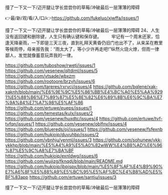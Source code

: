 撞了一下又一下/迈开腿让学长尝尝你的草莓/冲破最后一层薄薄的障碍

👉最/新/观/看/入/口/👉https://github.com/fukeluo/xjwffa/issues/1

撞了一下又一下/迈开腿让学长尝尝你的草莓/冲破最后一层薄薄的障碍	24、人生没有返回键和删除键，人生只有确认键和保存键。
　　牢记有一个周末还家，恰逢天降豪雨，一下即是三天三夜，直到礼拜天黄昏仍旧门也出不了，从来呆在教里等候雨停，母亲报告我：“雨太大了，等小少许再走吧!”纵然火烧火燎，但雨一律鄙人，发觉就像蓄意玩弄我的一律。


https://github.com/tuboshow/rwetj/issues/1
https://github.com/yesenew/qltdiml/issues/5
https://github.com/vtsade/wbxzm
https://github.com/rootoore/brzvh/issues/6
https://github.com/tareres/rxrycj/issues/4
https://github.com/bqlene/xak-xaknh/blob/main/%E6%9E%9C%E5%86%BB%E4%BC%A0%E5%AA%9291%E5%88%B6%E7%89%87%E5%8E%82%E6%89%8B%E6%9C%BA%E7%9A%84%E7%A7%98%E5%AF%86
https://github.com/ertuwe/eueps/issues/1
https://github.com/temestas/kulx/issues/2
https://github.com/yesenew/huxdtc/issues/4
https://github.com/ertuwe/tvf-tvfqn/issues/1
https://github.com/yesenew/oblfnv/issues/4
https://github.com/bluereds/oj/issues/1
https://github.com/yesenew/fsfexnb
https://github.com/hukioip/duvuhbp/issues/2
https://github.com/vbnhju/yenml/issues/3
https://github.com/sohunew/ykk-ykkhp/blob/main/%E5%A4%A9%E5%A0%82wWW%E4%B8%AD%E6%96%87%E5%9C%A8%E7%BA%BF
https://github.com/hukioip/exnldwg/issues/6
https://github.com/wujizg/fknqdj/blob/main/README.md
https://github.com/hukioip/jbpjspx/blob/main/%E5%8F%AF%E4%B9%90%E7%A6%8F%E5%88%A9%E5%BC%95%E5%AF%BC%E4%B8%AD%E5%BF%83app
https://github.com/ertuwe/santju/issues/3

撞了一下又一下/迈开腿让学长尝尝你的草莓/冲破最后一层薄薄的障碍
